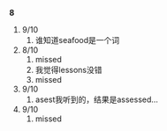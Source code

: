 **8**
1. 9/10
	1. 谁知道seafood是一个词
2. 8/10
	1. missed
	2. 我觉得lessons没错
	3. missed
3. 9/10
	1. asest我听到的，结果是assessed...
4. 9/10
	1. missed